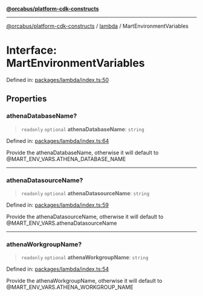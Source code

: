 [**@orcabus/platform-cdk-constructs**](../../../../README.md)

***

[@orcabus/platform-cdk-constructs](../../../../README.md) / [lambda](../README.md) / MartEnvironmentVariables

# Interface: MartEnvironmentVariables

Defined in: [packages/lambda/index.ts:50](https://github.com/OrcaBus/platform-cdk-constructs/blob/main/packages/lambda/index.ts#L50)

## Properties

### athenaDatabaseName?

> `readonly` `optional` **athenaDatabaseName**: `string`

Defined in: [packages/lambda/index.ts:64](https://github.com/OrcaBus/platform-cdk-constructs/blob/main/packages/lambda/index.ts#L64)

Provide the athenaDatabaseName, otherwise it will default to @MART_ENV_VARS.ATHENA_DATABASE_NAME

***

### athenaDatasourceName?

> `readonly` `optional` **athenaDatasourceName**: `string`

Defined in: [packages/lambda/index.ts:59](https://github.com/OrcaBus/platform-cdk-constructs/blob/main/packages/lambda/index.ts#L59)

Provide the athenaDatasourceName, otherwise it will default to @MART_ENV_VARS.athenaDatasourceName

***

### athenaWorkgroupName?

> `readonly` `optional` **athenaWorkgroupName**: `string`

Defined in: [packages/lambda/index.ts:54](https://github.com/OrcaBus/platform-cdk-constructs/blob/main/packages/lambda/index.ts#L54)

Provide the athenaWorkgroupName, otherwise it will default to @MART_ENV_VARS.ATHENA_WORKGROUP_NAME
